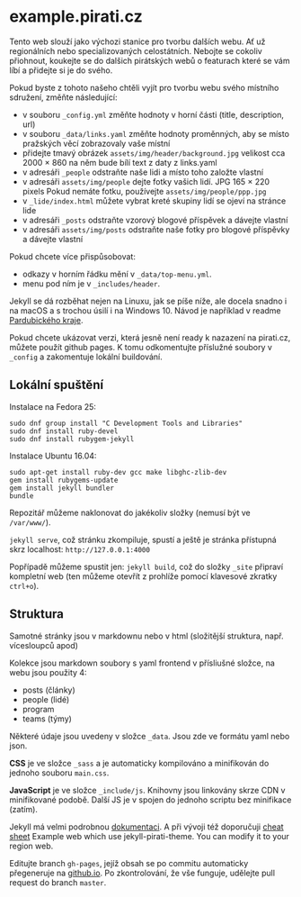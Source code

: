 # example.pirati.cz

Tento web slouží jako výchozi stanice pro tvorbu dalších webu. Ať už regionálních nebo specializovaných celostátních.
Nebojte se cokoliv přiohnout, koukejte se do dalšich pirátských webů o featurach které se vám líbí a přidejte si je do svého.

Pokud byste z tohoto našeho chtěli vyjít pro tvorbu webu svého místního sdružení, změňte následující:

- v souboru `_config.yml` změňte hodnoty v horní části (title, description, url)
- v souboru `_data/links.yaml` změňte hodnoty proměnných, aby se místo pražských věcí zobrazovaly vaše místní
- přidejte tmavý obrázek `assets/img/header/background.jpg` velikost cca 2000 × 860  na něm bude bílí text z daty z links.yaml
- v adresáři `_people` odstraňte naše lidi a místo toho založte vlastní
- v adresáři `assets/img/people` dejte fotky vašich lidí. JPG 165 × 220 pixels Pokud nemáte fotku, používejte `assets/img/people/ppp.jpg`
- v `_lide/index.html` můžete vybrat kreté skupiny lidí se ojeví na stránce lide
- v adresáři `_posts` odstraňte vzorový blogové příspěvek a dávejte vlastní
- v adresáři `assets/img/posts` odstraňte naše fotky pro blogové příspěvky a dávejte vlastní

Pokud chcete více přispůsobovat:
- odkazy v horním řádku mění v `_data/top-menu.yml`.
- menu pod ním je v `_includes/header`.


Jekyll se dá rozběhat nejen na Linuxu, jak se píše níže, ale docela snadno i na macOS a s trochou úsilí i na Windows 10. Návod je například v readme [Pardubického kraje](https://github.com/pirati-web/pardubicky.pirati.cz).

Pokud chcete ukázovat verzi, která jesně není ready k nazazení na pirati.cz, můžete
použít github pages. K tomu odkomentujte příslužné soubory v `_config` a zakomentuje
lokální buildování.

## Lokální spuštění

Instalace na Fedora 25: 
```
sudo dnf group install "C Development Tools and Libraries"
sudo dnf install ruby-devel
sudo dnf install rubygem-jekyll
```

Instalace Ubuntu 16.04:

```
sudo apt-get install ruby-dev gcc make libghc-zlib-dev
gem install rubygems-update
gem install jekyll bundler
bundle
```

Repozitář můžeme naklonovat do jakékoliv složky (nemusí být ve `/var/www/`).

`jekyll serve`, což stránku zkompiluje, spustí a ještě je stránka přístupná skrz localhost: `http://127.0.0.1:4000`

Popřípadě můžeme spustit jen: `jekyll build`, což do složky `_site` připraví kompletní web (ten můžeme otevřít z prohlíže pomocí klavesové zkratky `ctrl+o`).

## Struktura

Samotné stránky jsou v markdownu nebo v html (složitější struktura, např. vícesloupců apod)

Kolekce jsou markdown soubory s yaml frontend v přísliušné složce, na webu jsou použity 4:

- posts (články)
- people (lidé)
- program
- teams (týmy)

Některé údaje jsou uvedeny v složce `_data`. Jsou zde ve formátu yaml nebo json.

**CSS** je ve složce `_sass` a je automaticky kompilováno a minifikován do jednoho souboru `main.css`.

**JavaScript** je ve složce `_include/js`. Knihovny jsou linkovány skrze CDN v minifikované podobě. Další JS je v spojen do jednoho scriptu bez minifikace (zatím).

Jekyll má velmi podrobnou [dokumentaci](http://jekyllrb.com/docs/home/). A při vývoji též doporučuji [cheat sheet](http://jekyll.tips/jekyll-cheat-sheet/)
Example web which use jekyll-pirati-theme. You can modify it to your region web.

Editujte branch `gh-pages`, jejíž obsah se po commitu automaticky přegeneruje na [github.io](https://pirati-web.github.io/nazev-repozitare). Po zkontrolování, že vše funguje, udělejte pull request do branch `master`.


